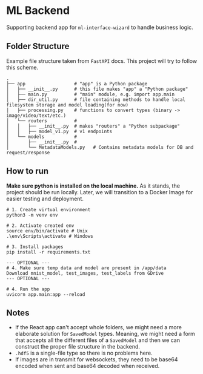 # ML Backend
Supporting backend app for `ml-interface-wizard` to handle business logic.


## Folder Structure
Example file structure taken from `FastAPI` docs. This project will try to follow this scheme. 

```
.
├── app                  # "app" is a Python package
│   ├── __init__.py      # this file makes "app" a "Python package"
│   ├── main.py          # "main" module, e.g. import app.main
│   ├── dir_util.py      # file containing methods to handle local filesystem storage and model loading(for now)
│   ├── processing.py    # functions to convert types (binary -> image/video/text/etc.)
│   └── routers          # 
│   │   ├── __init__.py  # makes "routers" a "Python subpackage"
│   │   ├── model_v1.py  # v1 endpoints
│   └── models           # 
│       ├── __init__.py  # 
│       └── MetadataModels.py   # Contains metadata models for DB and request/response 
```

## How to run
**Make sure python is installed on the local machine.**
As it stands, the project should be run locally. Later, we will transition to a Docker Image for easier testing and deployment.

```
# 1. Create virtual environment
python3 -m venv env

# 2. Activate created env
source env/bin/activate # Unix
.\env\Scripts\activate # Windows

# 3. Install packages
pip install -r requirements.txt

--- OPTIONAL ---
# 4. Make sure temp data and model are present in /app/data
Download mnist_model, test_images, test_labels from GDrive
--- OPTIONAL ---

# 4. Run the app
uvicorn app.main:app --reload

```

## Notes

- If the React app can't accept whole folders, we might need a more elaborate solution for `SavedModel` types. Meaning, we might need a form that accepts all the different files of a `SavedModel` and then we can construct the proper file structure in the backend.
- `.hdf5` is a single-file type so there is no problems here.
- If images are in transmit for websockets, they need to be base64 encoded when sent and base64 decoded when received.
